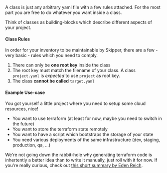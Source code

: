 A class is just any arbitrary yaml file with a few rules attached.
For the most part you are free to do whatever you want inside a class.

Think of classes as building-blocks which describe different aspects of your project.

#### Class Rules
 In order for your inventory to be maintainable by Skipper, there are a few - very basic - rules which you need to comply.

1. There can only be **one root key** inside the class
2. The root key must match the filename of your class. A class `project.yaml` is *expected* to use `project` as root key.
3. The class **cannot be called** `target.yaml`

#### Example Use-case
You got yourself a little project where you need to setup some cloud resources, nice!

- You want to use terraform (at least for now, maybe you need to switch in the future)
- You want to store the terraform state remotely
- You want to have a script which bootstraps the storage of your state
- You need various deployments of the same infrastructure (dev, staging, production, qa, ...)

We're not going down the rabbit-hole why generating terraform code is inhertently a better idea than to write it manually, just roll with it for now.
If you're really curious, check out [this short summary by Eden Reich](https://www.eden-reich.com/engineering-blog/infrastructure-as-data/).
